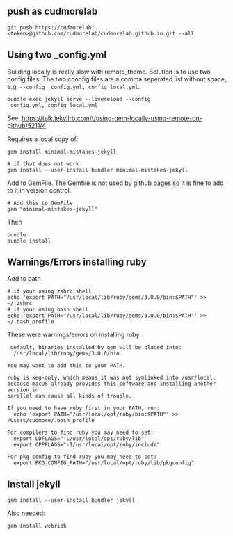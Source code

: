 ## push as cudmorelab

```
git push https://cudmorelab:<token>@github.com/cudmorelab/cudmorelab.github.io.git --all
```

## Using two _config.yml

Building locally is really slow with remote_theme. Solution is to use two config files. The two cconfig files are a comma seperated list without space, e.g. `--config _config.yml,_config_local.yml`.

```
bundle exec jekyll serve --livereload --config _config.yml,_config_local.yml
```

See: https://talk.jekyllrb.com/t/using-gem-locally-using-remote-on-github/5211/4

Requires a local copy of:

```
gem install minimal-mistakes-jekyll

# if that does not work
gem install --user-install bundler minimal-mistakes-jekyll
```

Add to GemFile. The Gemfile is not used by github pages so it is fine to add to it in version control.

```
# Add this to GemFile
gem "minimal-mistakes-jekyll"
```

Then

```
bundle
bundle install
```

## Warnings/Errors installing ruby

Add to path

```
# if your using zshrc shell
echo 'export PATH="/usr/local/lib/ruby/gems/3.0.0/bin:$PATH"' >> ~/.zshrc
# if your using bash shell
echo 'export PATH="/usr/local/lib/ruby/gems/3.0.0/bin:$PATH"' >> ~/.bash_profile
```

These were warnings/errors on installing ruby.

```
 default, binaries installed by gem will be placed into:
  /usr/local/lib/ruby/gems/3.0.0/bin

You may want to add this to your PATH.

ruby is keg-only, which means it was not symlinked into /usr/local,
because macOS already provides this software and installing another version in
parallel can cause all kinds of trouble.

If you need to have ruby first in your PATH, run:
  echo 'export PATH="/usr/local/opt/ruby/bin:$PATH"' >> /Users/cudmore/.bash_profile

For compilers to find ruby you may need to set:
  export LDFLAGS="-L/usr/local/opt/ruby/lib"
  export CPPFLAGS="-I/usr/local/opt/ruby/include"

For pkg-config to find ruby you may need to set:
  export PKG_CONFIG_PATH="/usr/local/opt/ruby/lib/pkgconfig"
```

## Install jekyll

```
gem install --user-install bundler jekyll
```

Also needed:

```
gem install webrick
```
